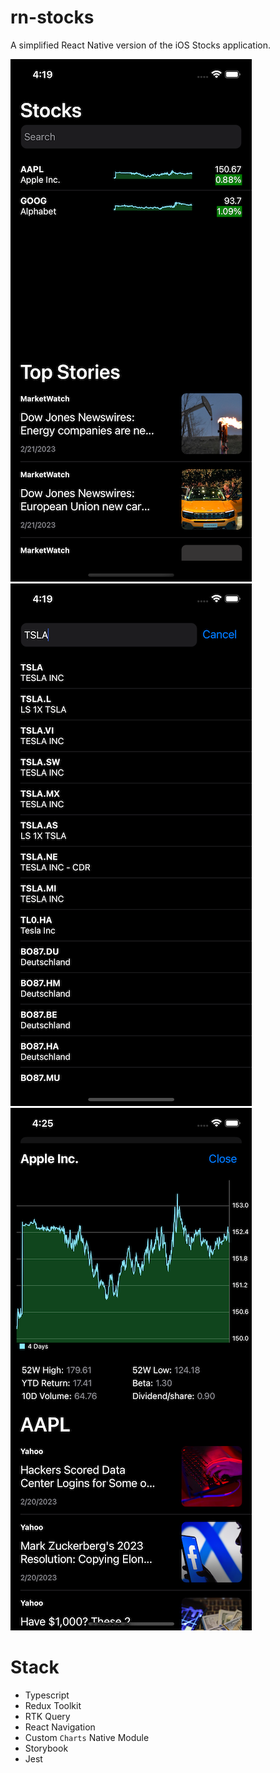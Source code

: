 # rn-stocks

A simplified React Native version of the iOS Stocks application.

![Home](./screenshots/rn-stocks-home.png)
![Search](./screenshots/rn-stocks-search.png)
![Detail View](./screenshots/rn-stocks-detail.png)

# Stack

- Typescript
- Redux Toolkit
- RTK Query
- React Navigation
- Custom `Charts` Native Module
- Storybook
- Jest
